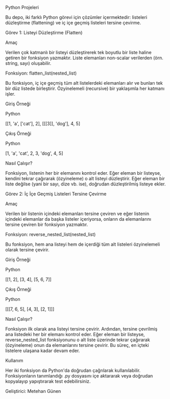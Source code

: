 Python Projeleri

Bu depo, iki farklı Python görevi için çözümler içermektedir: listeleri düzleştirme (flattening) ve iç içe geçmiş listeleri tersine çevirme.

Görev 1: Listeyi Düzleştirme (Flatten)

Amaç

Verilen çok katmanlı bir listeyi düzleştirerek tek boyutlu bir liste haline getiren bir fonksiyon yazmaktır. Liste elemanları non-scalar verilerden (örn. string, sayı) oluşabilir.

Fonksiyon: flatten_list(nested_list)

Bu fonksiyon, iç içe geçmiş tüm alt listelerdeki elemanları alır ve bunları tek bir düz listede birleştirir. Özyinelemeli (recursive) bir yaklaşımla her katmanı işler.

Giriş Örneği

Python

[[1, 'a', ['cat'], 2], [[[3]], 'dog'], 4, 5]

Çıkış Örneği

Python

[1, 'a', 'cat', 2, 3, 'dog', 4, 5]

Nasıl Çalışır?

Fonksiyon, listenin her bir elemanını kontrol eder. Eğer eleman bir listeyse, kendini tekrar çağırarak (özyineleme) o alt listeyi düzleştirir. Eğer eleman bir liste değilse (yani bir sayı, dize vb. ise), doğrudan düzleştirilmiş listeye ekler.

Görev 2: İç İçe Geçmiş Listeleri Tersine Çevirme

Amaç

Verilen bir listenin içindeki elemanları tersine çeviren ve eğer listenin içindeki elemanlar da başka listeler içeriyorsa, onların da elemanlarını tersine çeviren bir fonksiyon yazmaktır.

Fonksiyon: reverse_nested_list(nested_list)

Bu fonksiyon, hem ana listeyi hem de içerdiği tüm alt listeleri özyinelemeli olarak tersine çevirir.

Giriş Örneği

Python

[[1, 2], [3, 4], [5, 6, 7]]

Çıkış Örneği

Python

[[[7, 6, 5], [4, 3], [2, 1]]]

Nasıl Çalışır?

Fonksiyon ilk olarak ana listeyi tersine çevirir. Ardından, tersine çevrilmiş ana listedeki her bir elemanı kontrol eder. Eğer eleman bir listeyse, reverse_nested_list fonksiyonunu o alt liste üzerinde tekrar çağırarak (özyineleme) onun da elemanlarını tersine çevirir. Bu süreç, en içteki listelere ulaşana kadar devam eder.

Kullanım

Her iki fonksiyon da Python'da doğrudan çağrılarak kullanılabilir. Fonksiyonların tanımlandığı .py dosyasını içe aktararak veya doğrudan kopyalayıp yapıştırarak test edebilirsiniz.

Geliştirici:
Metehan Günen
